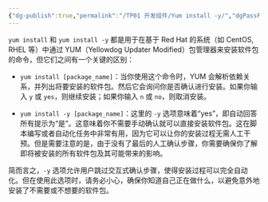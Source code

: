 ```yaml
---
{"dg-publish":true,"permalink":"/TP01 开发组件/Yum install -y/","dgPassFrontmatter":true,"created":"2024-09-30T14:24:31.880+08:00","updated":"2024-10-15T17:22:41.596+08:00"}
---
```


`yum install` 和 `yum install -y` 都是用于在基于 Red Hat 的系统（如 CentOS, RHEL 等）中通过 YUM（Yellowdog Updater Modified）包管理器来安装软件包的命令，但它们之间有一个关键的区别：

- `yum install [package_name]`：当你使用这个命令时，YUM 会解析依赖关系，并列出将要安装的软件包。然后它会询问你是否确认进行安装。如果你输入 `y` 或 `yes`，则继续安装；如果你输入 `n` 或 `no`，则取消安装。
    
- `yum install -y [package_name]`：这里的 `-y` 选项意味着“yes”，即自动回答所有提示为“是”。这意味着你不需要手动确认就可以直接安装软件包。这在脚本编写或者自动化任务中非常有用，因为它可以让你的安装过程无需人工干预。但是需要注意的是，由于没有了最后的人工确认步骤，你需要确保你了解即将被安装的所有软件包及其可能带来的影响。
    
简而言之，`-y` 选项允许用户跳过交互式确认步骤，使得安装过程可以完全自动化。但在使用此选项时，请务必小心，确保你知道自己正在做什么，以避免意外地安装了不需要或不想要的软件包。